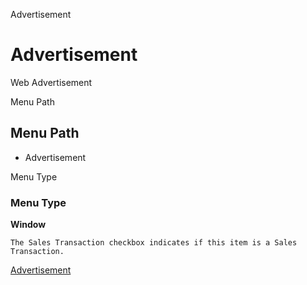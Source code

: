 
Advertisement
# Advertisement


Web Advertisement

Menu Path
## Menu Path



- Advertisement

Menu Type
### Menu Type

**Window**

```
The Sales Transaction checkbox indicates if this item is a Sales Transaction.
```

[Advertisement](../../window-advertisement.md)